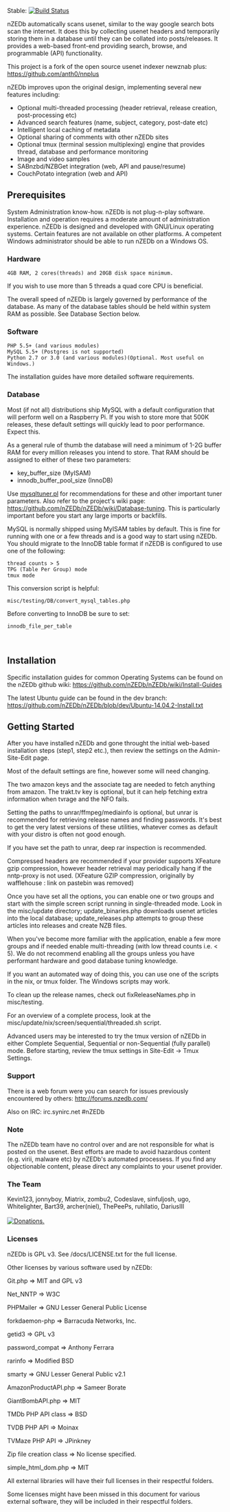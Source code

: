 Stable: [![Build Status](https://travis-ci.org/nZEDb/nZEDb.svg?branch=0.x)](https://travis-ci.org/nZEDb/nZEDb)  

nZEDb automatically scans usenet, similar to the way google search bots scan the internet. It does this by collecting usenet headers and temporarily storing them in a database until they can be collated into posts/releases. It provides a web-based front-end providing search, browse, and programmable (API) functionality.

This project is a fork of the open source usenet indexer newznab plus: https://github.com/anth0/nnplus

nZEDb improves upon the original design, implementing several new features including:

- Optional multi-threaded processing (header retrieval, release creation, post-processing etc)
- Advanced search features (name, subject, category, post-date etc)
- Intelligent local caching of metadata
- Optional sharing of comments with other nZEDb sites
- Optional tmux (terminal session multiplexing) engine that provides thread, database and performance monitoring
- Image and video samples
- SABnzbd/NZBGet integration (web, API and pause/resume)
- CouchPotato integration (web and API)


## Prerequisites

System Administration know-how. nZEDb is not plug-n-play software. Installation and operation requires a moderate amount of administration experience. nZEDb is designed and developed with GNU/Linux operating systems. Certain features are not available on other platforms. A competent Windows administrator should be able to run nZEDb on a Windows OS.

### Hardware

	4GB RAM, 2 cores(threads) and 20GB disk space minimum.

If you wish to use more than 5 threads a quad core CPU is beneficial.

The overall speed of nZEDb is largely governed by performance of the database. As many of the database tables should be held within system RAM as possible. See Database Section below.

### Software

	PHP 5.5+ (and various modules)
	MySQL 5.5+ (Postgres is not supported)
	Python 2.7 or 3.0 (and various modules)(Optional. Most useful on Windows.)
The installation guides have more detailed software requirements.

### Database

Most (if not all) distributions ship MySQL with a default configuration that will perform well on a Raspberry Pi. If you wish to store more that 500K releases, these default settings will quickly lead to poor performance. Expect this.

As a general rule of thumb the database will need a minimum of 1-2G buffer RAM for every million releases you intend to store. That RAM should be assigned to either of these two parameters:
- key_buffer_size			(MyISAM)
- innodb_buffer_pool_size	(InnoDB)

Use [mysqltuner.pl](http://mysqltuner.pl "MySQL tuner - Use it!") for recommendations for these and other important tuner parameters. Also refer to the project's wiki page: https://github.com/nZEDb/nZEDb/wiki/Database-tuning. This is particularly important before you start any large imports or backfills.

MySQL is normally shipped using MyISAM tables by default. This is fine for running with one or a few threads and is a good way to start using nZEDb. You should migrate to the InnoDB table format if nZEDB is configured to use one of the following:

	thread counts > 5
	TPG (Table Per Group) mode
	tmux mode

This conversion script is helpful:

	misc/testing/DB/convert_mysql_tables.php

Before converting to InnoDB be sure to set:

	innodb_file_per_table

<br>

## Installation

Specific installation guides for common Operating Systems can be found on the nZEDb github wiki: https://github.com/nZEDb/nZEDb/wiki/Install-Guides

The latest Ubuntu guide can be found in the dev branch: https://github.com/nZEDb/nZEDb/blob/dev/Ubuntu-14.04.2-Install.txt

## Getting Started

After you have installed nZEDb and gone throught the initial web-based installation steps (step1, step2 etc.), then review the settings on the Admin-Site-Edit page.

Most of the default settings are fine, however some will need changing.

The two amazon keys and the associate tag are needed to fetch anything from amazon. The trakt.tv key is optional, but it can help fetching extra information when tvrage and the NFO fails.

Setting the paths to unrar/ffmpeg/mediainfo is optional, but unrar is recommended for retrieving release names and finding passwords. It's best to get the very latest versions of these utilities, whatever comes as default with your distro is often not good enough.

If you have set the path to unrar, deep rar inspection is recommended.

Compressed headers are recommended if your provider supports XFeature gzip compression, however header retrieval may periodically hang if the nntp-proxy is not used. (XFeature GZIP compression, originally by wafflehouse : link on pastebin was removed)

Once you have set all the options, you can enable one or two groups and start with the simple screen script running in single-threaded mode. Look in the misc/update directory; update_binaries.php downloads usenet articles into the local database; update_releases.php attempts to group these articles into releases and create NZB files.

When you've become more familiar with the application, enable a few more groups and if needed enable multi-threading (with low thread counts i.e. < 5). We do not recommend enabling all the groups unless you have performant hardware and good database tuning knowledge.

If you want an automated way of doing this, you can use one of the scripts in the nix, or tmux folder. The Windows scripts may work.

To clean up the release names, check out fixReleaseNames.php in misc/testing.

For an overview of a complete process, look at the  misc/update/nix/screen/sequential/threaded.sh script.

Advanced users may be interested to try the tmux version of nZEDb in either Complete Sequential, Sequential or non-Sequential (fully parallel) mode. Before starting, review the tmux settings in Site-Edit -> Tmux Settings.


### Support

There is a web forum were you can search for issues previously encountered by others:
http://forums.nzedb.com/

Also on IRC: irc.synirc.net #nZEDb

### Note

The nZEDb team have no control over and are not responsible for what is posted on the usenet. Best efforts are made to avoid hazardous content (e.g. virii, malware etc) by nZEDb's automated processess. If you find any objectionable content, please direct any complaints to your usenet provider.

### The Team

Kevin123, jonnyboy, Miatrix, zombu2, Codeslave, sinfuljosh, ugo, Whitelighter, Bart39, archer(niel), ThePeePs, ruhllatio, DariusIII<br /><br />
<a href="https://flattr.com/submit/auto?user_id=nzedb&url=https%3A%2F%2Fgithub.com%2FnZEDb%2FnZEDb" target="_blank"><img src="//api.flattr.com/button/flattr-badge-large.png" alt="Donations." title="Donations." border="0"></a>

<p>

### Licenses

nZEDb is GPL v3. See /docs/LICENSE.txt for the full license.

Other licenses by various software used by nZEDb:

Git.php => MIT and GPL v3

Net_NNTP => W3C

PHPMailer => GNU Lesser General Public License

forkdaemon-php => Barracuda Networks, Inc.

getid3 => GPL v3

password_compat => Anthony Ferrara

rarinfo => Modified BSD

smarty => GNU Lesser General Public v2.1

AmazonProductAPI.php => Sameer Borate

GiantBombAPI.php => MIT

TMDb PHP API class => BSD

TVDB PHP API => Moinax

TVMaze PHP API => JPinkney

Zip file creation class => No license specified.

simple_html_dom.php => MIT

All external libraries will have their full licenses in their respectful folders.

Some licenses might have been missed in this document for various external software, they will be included in their respectful folders.

